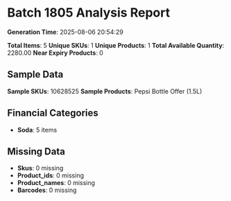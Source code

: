 # Batch 1805 Analysis Report

**Generation Time**: 2025-08-06 20:54:29

**Total Items**: 5
**Unique SKUs**: 1
**Unique Products**: 1
**Total Available Quantity**: 2280.00
**Near Expiry Products**: 0

## Sample Data
**Sample SKUs**: 10628525
**Sample Products**: Pepsi Bottle Offer (1.5L)

## Financial Categories
- **Soda**: 5 items

## Missing Data
- **Skus**: 0 missing
- **Product_ids**: 0 missing
- **Product_names**: 0 missing
- **Barcodes**: 0 missing
